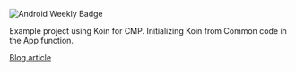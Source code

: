 ![Android Weekly Badge](https://androidweekly.net/issues/issue-656/badge "Android Weekly Badge")

Example project using Koin for CMP. Initializing Koin from Common code in the App function.

[Blog article](https://carrion.dev/en/posts/koin-cmp/)
